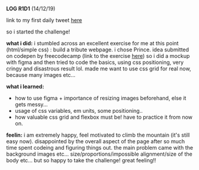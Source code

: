 **LOG R1D1** (14/12/19)

link to my first daily tweet [here](https://twitter.com/Nightcoder2/status/1205985268320395265)

so i started the challenge!

**what i did:**
i stumbled across an excellent exercise for me at this point (html/simple css) : build a tribute webpage. i chose Prince.
idea submitted on codepen by freecodecamp (link to the exercise [here](https://codepen.io/freeCodeCamp/details/NNvBQW))
so i did a mockup with figma and then tried to code the basics, using css positioning, very cringy and disastrous result lol. 
made me want to use css grid for real now, because many images etc...

**what i learned:**
- how to use figma + importance of resizing images beforehand, else it gets messy...
- usage of css variables, em units, some positioning..
- how valuable css grid and flexbox must be! have to practice it from now on.

**feelin:**
i am extremely happy, feel motivated to climb the mountain (it's still easy now).
disappointed by the overall aspect of the page after so much time spent codeing and figuring things out.
the main problem came with the background images etc... size/proportions/impossible alignment/size of the body etc...
but so happy to take the challenge! great feeling!!


